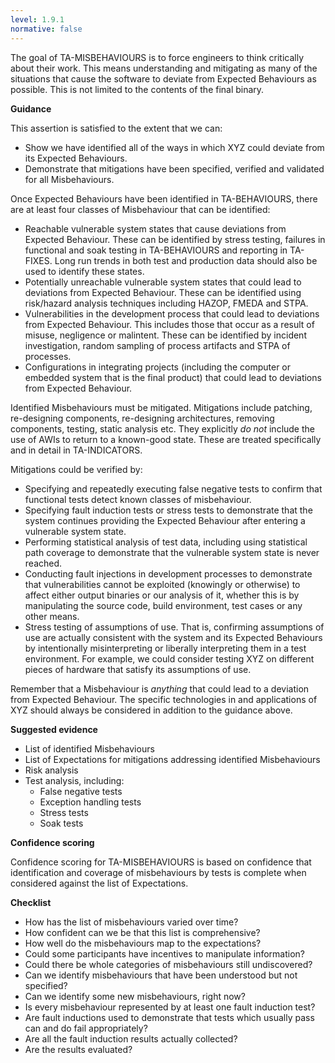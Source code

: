 ```yaml
---
level: 1.9.1
normative: false
---
```


The goal of TA-MISBEHAVIOURS is to force engineers to think critically about their work. This means understanding and mitigating as many of the situations that cause the software to deviate from Expected Behaviours as possible. This is not limited to the contents of the final binary.

**Guidance**

This assertion is satisfied to the extent that we can:

- Show we have identified all of the ways in which XYZ could deviate from its Expected Behaviours.
- Demonstrate that mitigations have been specified, verified and validated for all Misbehaviours.

Once Expected Behaviours have been identified in TA-BEHAVIOURS, there are at least four classes of Misbehaviour that can be identified:

- Reachable vulnerable system states that cause deviations from Expected Behaviour. These can be identified by stress testing, failures in functional and soak testing in TA-BEHAVIOURS and reporting in TA-FIXES. Long run trends in both test and production data should also be used to identify these states.
- Potentially unreachable vulnerable system states that could lead to deviations from Expected Behaviour. These can be identified using risk/hazard analysis techniques including HAZOP, FMEDA and STPA.
- Vulnerabilities in the development process that could lead to deviations from Expected Behaviour. This includes those that occur as a result of misuse, negligence or malintent. These can be identified by incident investigation, random sampling of process artifacts and STPA of processes.
- Configurations in integrating projects (including the computer or embedded system that is the final product) that could lead to deviations from Expected Behaviour.

Identified Misbehaviours must be mitigated. Mitigations include patching, re-designing components, re-designing architectures, removing components, testing, static analysis etc. They explicitly _do not_ include the use of AWIs to return to a known-good state. These are treated specifically and in detail in TA-INDICATORS.

Mitigations could be verified by:

- Specifying and repeatedly executing false negative tests to confirm that functional tests detect known classes of misbehaviour.
- Specifying fault induction tests or stress tests to demonstrate that the system continues providing the Expected Behaviour after entering a vulnerable system state.
- Performing statistical analysis of test data, including using statistical path coverage to demonstrate that the vulnerable system state is never reached.
- Conducting fault injections in development processes to demonstrate that vulnerabilities cannot be exploited (knowingly or otherwise) to affect either output binaries or our analysis of it, whether this is by manipulating the source code, build environment, test cases or any other means.
- Stress testing of assumptions of use. That is, confirming assumptions of use are actually consistent with the system and its Expected Behaviours by intentionally misinterpreting or liberally interpreting them in a test environment. For example, we could consider testing XYZ on different pieces of hardware that satisfy its assumptions of use.

Remember that a Misbehaviour is _anything_ that could lead to a deviation from Expected Behaviour. The specific technologies in and applications of XYZ should always be considered in addition to the guidance above.

**Suggested evidence**

- List of identified Misbehaviours
- List of Expectations for mitigations addressing identified Misbehaviours
- Risk analysis
- Test analysis, including:
  - False negative tests
  - Exception handling tests
  - Stress tests
  - Soak tests

**Confidence scoring**

Confidence scoring for TA-MISBEHAVIOURS is based on confidence that identification and coverage of misbehaviours by tests is complete when considered against the list of Expectations.

**Checklist**

- How has the list of misbehaviours varied over time?
- How confident can we be that this list is comprehensive?
- How well do the misbehaviours map to the expectations?
- Could some participants have incentives to manipulate information?
- Could there be whole categories of misbehaviours still undiscovered?
- Can we identify misbehaviours that have been understood but not specified?
- Can we identify some new misbehaviours, right now?
- Is every misbehaviour represented by at least one fault induction test?
- Are fault inductions used to demonstrate that tests which usually pass can and do fail appropriately?
- Are all the fault induction results actually collected?
- Are the results evaluated?
